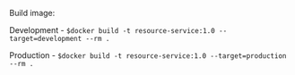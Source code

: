 Build image:

Development - `$docker build -t resource-service:1.0 --target=development --rm .`

Production - `$docker build -t resource-service:1.0 --target=production --rm .`

